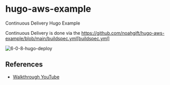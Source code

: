 # hugo-aws-example
Continuous Delivery Hugo Example

Continuous Delivery is done via the https://github.com/noahgift/hugo-aws-example/blob/main/buildspec.yml[buildspec.yml]

![6-0-8-hugo-deploy](https://user-images.githubusercontent.com/58792/174190939-5bcee9e3-4c78-4863-827d-21f574871431.png)


## References

* [Walkthrough YouTube](https://youtu.be/I-HTdojGdHs)
